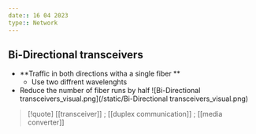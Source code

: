 ```yaml
---
date:: 16 04 2023
type:: Network
---
```

## Bi-Directional transceivers
- **Traffic in both directions witha a single fiber **
	- Use two diffrent wavelenghts 
- Reduce the number of fiber runs by half
![Bi-Directional transceivers_visual.png](/static/Bi-Directional transceivers_visual.png)

>[!quote] [[transceiver]] ;  [[duplex communication]] ; [[media converter]]